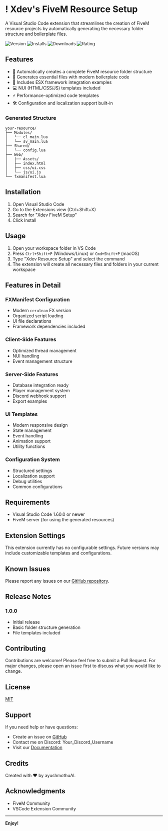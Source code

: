 # ! Xdev's FiveM Resource Setup

A Visual Studio Code extension that streamlines the creation of FiveM resource projects by automatically generating the necessary folder structure and boilerplate files.

![Version](https://img.shields.io/visual-studio-marketplace/v/your-publisher.lockser-fivem-setup)
![Installs](https://img.shields.io/visual-studio-marketplace/i/your-publisher.lockser-fivem-setup)
![Downloads](https://img.shields.io/visual-studio-marketplace/d/your-publisher.lockser-fivem-setup)
![Rating](https://img.shields.io/visual-studio-marketplace/r/your-publisher.lockser-fivem-setup)

## Features

- 📁 Automatically creates a complete FiveM resource folder structure
- 📝 Generates essential files with modern boilerplate code
- 🔧 Includes ESX framework integration examples
- 💻 NUI (HTML/CSS/JS) templates included
- ⚡ Performance-optimized code templates
- 🛠️ Configuration and localization support built-in

### Generated Structure

```
your-resource/
├── Modules/
│   └── cl_main.lua
│   └── sv_main.lua
├── Shared/
│   └── config.lua
├── Web/
│   ├── Assets/
│   ├── index.html
│   ├── css/ui.css
│   └── js/ui.js
└── fxmanifest.lua
```

## Installation

1. Open Visual Studio Code
2. Go to the Extensions view (Ctrl+Shift+X)
3. Search for "Xdev FiveM Setup"
4. Click Install

## Usage

1. Open your workspace folder in VS Code
2. Press `Ctrl+Shift+P` (Windows/Linux) or `Cmd+Shift+P` (macOS)
3. Type "Xdev Resource Setup" and select the command
4. The extension will create all necessary files and folders in your current workspace

## Features in Detail

### FXManifest Configuration
- Modern `cerulean` FX version
- Organized script loading
- UI file declarations
- Framework dependencies included

### Client-Side Features
- Optimized thread management
- NUI handling
- Event management structure

### Server-Side Features
- Database integration ready
- Player management system
- Discord webhook support
- Export examples

### UI Templates
- Modern responsive design
- State management
- Event handling
- Animation support
- Utility functions

### Configuration System
- Structured settings
- Localization support
- Debug utilities
- Common configurations

## Requirements

- Visual Studio Code 1.60.0 or newer
- FiveM server (for using the generated resources)

## Extension Settings

This extension currently has no configurable settings. Future versions may include customizable templates and configurations.

## Known Issues

Please report any issues on our [GitHub repository](https://github.com/your-username/lockser-fivem-setup/issues).

## Release Notes

### 1.0.0
- Initial release
- Basic folder structure generation
- File templates included

## Contributing

Contributions are welcome! Please feel free to submit a Pull Request. For major changes, please open an issue first to discuss what you would like to change.

## License

[MIT](LICENSE)

## Support

If you need help or have questions:
- Create an issue on [GitHub](https://github.com/your-username/lockser-fivem-setup/issues)
- Contact me on Discord: Your_Discord_Username
- Visit our [Documentation](https://your-documentation-link.com)

## Credits

Created with ❤️ by ayushmothuAL

## Acknowledgments

- FiveM Community
- VSCode Extension Community

---

**Enjoy!**